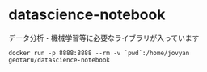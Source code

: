 # datascience-notebook

データ分析・機械学習等に必要なライブラリが入っています

```
docker run -p 8888:8888 --rm -v `pwd`:/home/jovyan geotaru/datascience-notebook
````
